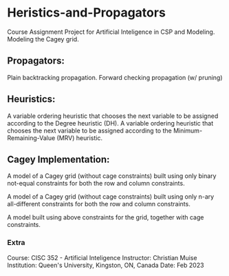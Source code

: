 # Heristics-and-Propagators
Course Assignment Project for Artificial Inteligence in CSP and Modeling.
Modeling the Cagey grid.

## Propagators:
Plain backtracking propagation.
Forward checking propagation (w/ pruning)

## Heuristics:
A variable ordering heuristic that chooses the next variable to be assigned according to the Degree heuristic (DH).
A variable ordering heuristic that chooses the next variable to be assigned according to the Minimum-Remaining-Value (MRV) heuristic.

## Cagey Implementation:
A model of a Cagey grid (without cage constraints) built using only binary not-equal constraints for
both the row and column constraints.

A model of a Cagey grid (without cage constraints) built using only n-ary all-different constraints
for both the row and column constraints.

A model built using above constraints for the grid, together with cage constraints.

### Extra
Course: CISC 352 - Artificial Inteligence
Instructor: Christian Muise
Institution: Queen's University, Kingston, ON, Canada
Date: Feb 2023
